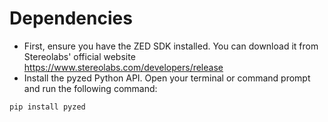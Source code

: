 # Dependencies
- First, ensure you have the ZED SDK installed. You can download it from Stereolabs' official website https://www.stereolabs.com/developers/release
- Install the pyzed Python API. Open your terminal or command prompt and run the following command:
```
pip install pyzed
```

